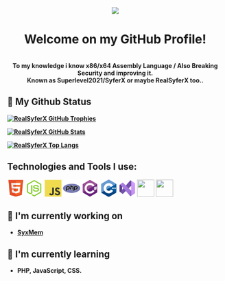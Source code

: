 <div align="center">
  <img height="300" src="https://i.imgur.com/aNZF8fJ.png" />
    <strong>
      <h1> Welcome on my GitHub Profile!</h1><br>
      <a>To my knowledge i know x86/x64 Assembly Language / Also Breaking Security and improving it.</a><br>
      <a>Known as Superlevel2021/SyferX or maybe RealSyferX too..</a>
    <strong>
</div>

<h2>🥇 My Github Status</h2>

  [![RealSyferX GitHub Trophies](https://github-profile-trophy.vercel.app/?username=RealSyferX&theme=dracula&margin-w=15&amargin-h=15&column=7)](https://github.com/RealSyferX)
  
[![RealSyferX GitHub Stats](https://github-readme-stats.vercel.app/api?username=RealSyferX&show_icons=true&title_color=FFF&bg_color=000&icon_color=FFF&border_radius=10&hide_border=true&text_color=00CF91)](https://github.com/RealSyferX)
  
[![RealSyferX Top Langs](https://github-readme-stats.vercel.app/api/top-langs/?username=RealSyferX&layout=compact&show_icons=true&title_color=FFF&bg_color=000&icon_color=FFF&border_radius=10&hide_border=true&text_color=00CF91)](https://github.com/RealSyferX)

<!-- [![willianrod's wakatime stats](https://github-readme-stats.vercel.app/api/wakatime?username=RealSyferX&bg_color=000&icon_color=FFF&border_radius=10)](https://github.com/RealSyferX?tab=repositories)
   -->
  
</div>

## Technologies and Tools I use:

[<img src='https://raw.githubusercontent.com/devicons/devicon/master/icons/html5/html5-original.svg' width='40' height='40' />](https://developer.mozilla.org/en-US/docs/Glossary/HTML5)
[<img src='https://raw.githubusercontent.com/devicons/devicon/master/icons/nodejs/nodejs-original.svg' width='40' height='40' />](https://nodejs.org/)
[<img src='https://raw.githubusercontent.com/devicons/devicon/master/icons/javascript/javascript-original.svg' width='40' height='40' />](https://www.javascript.com)
[<img src='https://raw.githubusercontent.com/devicons/devicon/master/icons/php/php-original.svg' width='40' height='40' />](https://www.php.net/)
[<img src='https://raw.githubusercontent.com/devicons/devicon/master/icons/csharp/csharp-original.svg' width='40' height='40' />](https://docs.microsoft.com/en-us/dotnet/csharp/)
[<img src='https://raw.githubusercontent.com/devicons/devicon/master/icons/cplusplus/cplusplus-original.svg' width='40' height='40' />](https://en.cppreference.com/w/)
[<img src='https://raw.githubusercontent.com/github/explore/86c1bd6b4584404882313005cbd1c213cacb16d8/topics/visual-studio/visual-studio.png' width='40' height='40' />](https://visualstudio.microsoft.com)
[<img src='https://raw.githubusercontent.com/x64dbg/x64dbg/development/src/bug_black.png' width='40' height='40' />](https://x64dbg.com)
[<img src='https://raw.githubusercontent.com/cheat-engine/cheat-engine/master/Cheat%20Engine/images/celogo.png' width='40' height='40' />](https://github.com/cheat-engine/cheat-engine)
<!-- [<img src='https://raw.githubusercontent.com/devicons/devicon/master/icons/docker/docker-original.svg' width='40' height='40' />](https://www.docker.com/) -->


## 🔭 I'm currently working on

- [SyxMem](https://github.com/SyxMem/Syx-Memory)

## 🌱 I'm currently learning

- PHP, JavaScript, CSS.
<!--
**RealSyferX/RealSyferX** is a ✨ _special_ ✨ repository because its `README.md` (this file) appears on your GitHub profile.
I’m currently learning ... x86/x64 Assembly Language / Also Breaking Security and improving it.
Here are some ideas to get you started:

- 🔭 I’m currently working on ...
- 🌱 I’m currently learning ...
- 👯 I’m looking to collaborate on ...
- 🤔 I’m looking for help with ...
- 💬 Ask me about ...
- 📫 How to reach me: ...
- 😄 Pronouns: ...
- ⚡ Fun fact: ...


### 🤝 Connect with me:

[![Discord](https://img.shields.io/badge/-Discord-7289da?style=flat&logo=Discord&logoColor=FFFFFF&labelColor=2c2f33)](https://discord.gg/lalala)
</br>
- 💬 If you have any question/feedback, please do not hesitate to reach out to me!
-->


